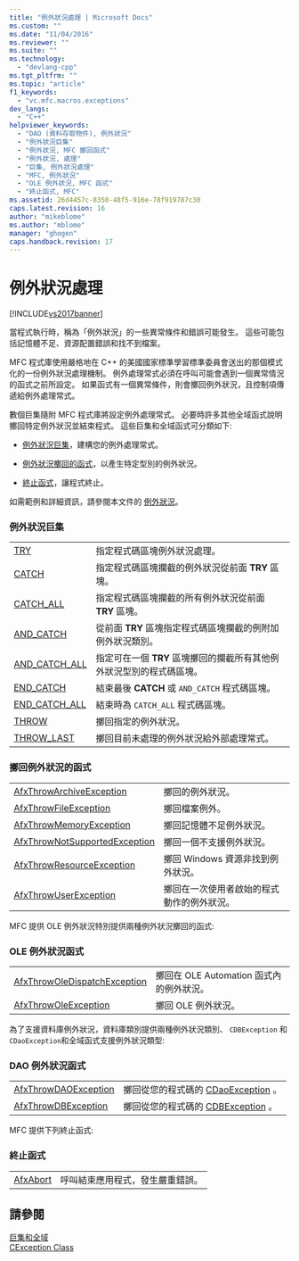 ```yaml
---
title: "例外狀況處理 | Microsoft Docs"
ms.custom: ""
ms.date: "11/04/2016"
ms.reviewer: ""
ms.suite: ""
ms.technology: 
  - "devlang-cpp"
ms.tgt_pltfrm: ""
ms.topic: "article"
f1_keywords: 
  - "vc.mfc.macros.exceptions"
dev_langs: 
  - "C++"
helpviewer_keywords: 
  - "DAO (資料存取物件), 例外狀況"
  - "例外狀況巨集"
  - "例外狀況, MFC 擲回函式"
  - "例外狀況, 處理"
  - "巨集, 例外狀況處理"
  - "MFC, 例外狀況"
  - "OLE 例外狀況, MFC 函式"
  - "終止函式, MFC"
ms.assetid: 26d4457c-8350-48f5-916e-78f919787c30
caps.latest.revision: 16
author: "mikeblome"
ms.author: "mblome"
manager: "ghogen"
caps.handback.revision: 17
---
```

# 例外狀況處理
[!INCLUDE[vs2017banner](../../assembler/inline/includes/vs2017banner.md)]

當程式執行時，稱為「例外狀況」的一些異常條件和錯誤可能發生。  這些可能包括記憶體不足、資源配置錯誤和找不到檔案。  
  
 MFC 程式庫使用嚴格地在 C\+\+ 的美國國家標準學習標準委員會送出的那個模式化的一份例外狀況處理機制。  例外處理常式必須在呼叫可能會遇到一個異常情況的函式之前所設定。  如果函式有一個異常條件，則會擲回例外狀況，且控制項傳遞給例外處理常式。  
  
 數個巨集隨附 MFC 程式庫將設定例外處理常式。  必要時許多其他全域函式說明擲回特定例外狀況並結束程式。  這些巨集和全域函式可分類如下:  
  
-   [例外狀況巨集](#_mfc_exception_macros)，建構您的例外處理常式。  
  
-   [例外狀況擲回的函式](#_mfc_exception.2d.throwing_functions)，以產生特定型別的例外狀況。  
  
-   [終止函式](#_mfc_termination_functions)，讓程式終止。  
  
 如需範例和詳細資訊，請參閱本文件的 [例外狀況](../../mfc/exception-handling-in-mfc.md)。  
  
### 例外狀況巨集  
  
|||  
|-|-|  
|[TRY](../Topic/TRY.md)|指定程式碼區塊例外狀況處理。|  
|[CATCH](../Topic/CATCH.md)|指定程式碼區塊攔截的例外狀況從前面 **TRY** 區塊。|  
|[CATCH\_ALL](../Topic/CATCH_ALL.md)|指定程式碼區塊攔截的所有例外狀況從前面 **TRY** 區塊。|  
|[AND\_CATCH](../Topic/AND_CATCH.md)|從前面 **TRY** 區塊指定程式碼區塊攔截的例附加例外狀況類別。|  
|[AND\_CATCH\_ALL](../Topic/AND_CATCH_ALL.md)|指定可在一個 **TRY** 區塊擲回的攔截所有其他例外狀況型別的程式碼區塊。|  
|[END\_CATCH](../Topic/END_CATCH.md)|結束最後 **CATCH** 或 `AND_CATCH` 程式碼區塊。|  
|[END\_CATCH\_ALL](../Topic/END_CATCH_ALL.md)|結束時為 `CATCH_ALL` 程式碼區塊。|  
|[THROW](../Topic/THROW%20\(MFC\).md)|擲回指定的例外狀況。|  
|[THROW\_LAST](../Topic/THROW_LAST.md)|擲回目前未處理的例外狀況給外部處理常式。|  
  
### 擲回例外狀況的函式  
  
|||  
|-|-|  
|[AfxThrowArchiveException](../Topic/AfxThrowArchiveException.md)|擲回的例外狀況。|  
|[AfxThrowFileException](../Topic/AfxThrowFileException.md)|擲回檔案例外。|  
|[AfxThrowMemoryException](../Topic/AfxThrowMemoryException.md)|擲回記憶體不足例外狀況。|  
|[AfxThrowNotSupportedException](../Topic/AfxThrowNotSupportedException.md)|擲回一個不支援例外狀況。|  
|[AfxThrowResourceException](../Topic/AfxThrowResourceException.md)|擲回 Windows 資源非找到例外狀況。|  
|[AfxThrowUserException](../Topic/AfxThrowUserException.md)|擲回在一次使用者啟始的程式動作的例外狀況。|  
  
 MFC 提供 OLE 例外狀況特別提供兩種例外狀況擲回的函式:  
  
### OLE 例外狀況函式  
  
|||  
|-|-|  
|[AfxThrowOleDispatchException](../Topic/AfxThrowOleDispatchException.md)|擲回在 OLE Automation 函式內的例外狀況。|  
|[AfxThrowOleException](../Topic/AfxThrowOleException.md)|擲回 OLE 例外狀況。|  
  
 為了支援資料庫例外狀況，資料庫類別提供兩種例外狀況類別、 `CDBException` 和 `CDaoException`和全域函式支援例外狀況類型:  
  
### DAO 例外狀況函式  
  
|||  
|-|-|  
|[AfxThrowDAOException](../Topic/AfxThrowDaoException.md)|擲回從您的程式碼的 [CDaoException](../../mfc/reference/cdaoexception-class.md) 。|  
|[AfxThrowDBException](../Topic/AfxThrowDBException.md)|擲回從您的程式碼的 [CDBException](../../mfc/reference/cdbexception-class.md) 。|  
  
 MFC 提供下列終止函式:  
  
### 終止函式  
  
|||  
|-|-|  
|[AfxAbort](../Topic/AfxAbort.md)|呼叫結束應用程式，發生嚴重錯誤。|  
  
## 請參閱  
 [巨集和全域](../../mfc/reference/mfc-macros-and-globals.md)   
 [CException Class](../../mfc/reference/cexception-class.md)